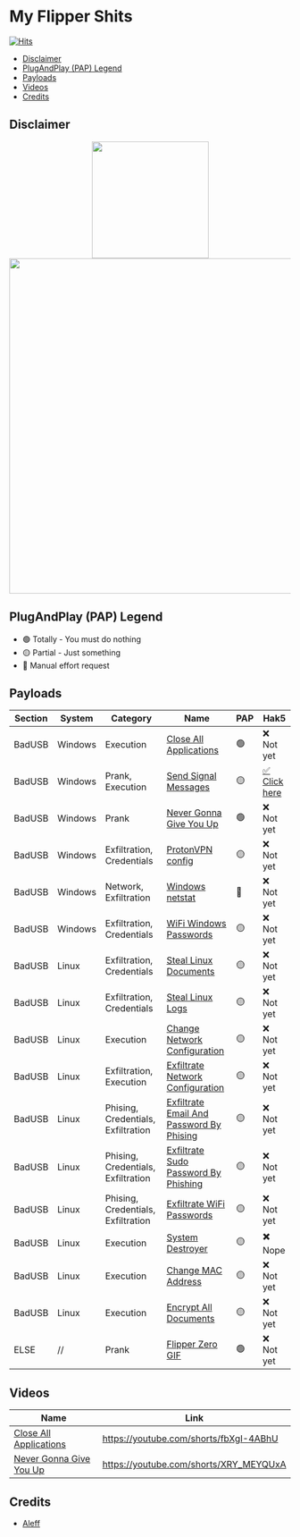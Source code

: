# My Flipper Shits
[![Hits](https://hits.seeyoufarm.com/api/count/incr/badge.svg?url=https%3A%2F%2Fgithub.com%2Faleff-github%2Fmy-flipper-shits&count_bg=%233C3C3C&title_bg=%233C3C3C&icon=linux.svg&icon_color=%23FFFFFF&title=views&edge_flat=false)](https://github.com/aleff-github/my-flipper-shits)

* [Disclaimer](#disclaimer)
* [PlugAndPlay (PAP) Legend](#plugandplay-pap-legend)
* [Payloads](#payloads)
* [Videos](#videos)
* [Credits](#credits)

## Disclaimer

<div align=center>

<img src="https://github.com/aleff-github/my-flipper-shits/blob/main/img/gif/flipper_zero%20(15).gif?raw=true" width="209" /><br><img src="https://github.com/aleff-github/my-flipper-shits/blob/main/img/DISCLAIMER.png?raw=true" width="600" />

</div>

## PlugAndPlay (PAP) Legend
- 🟢 Totally - You must do nothing
- 🟡 Partial - Just something
- 🔴 Manual effort request

## Payloads

|Section|System|Category|Name|PAP|Hak5|
|--|--|--|--|--|--|
|BadUSB|Windows|Execution|[Close All Applications](https://github.com/aleff-github/my-flipper-shits/tree/main/CloseAllApplications_Windows)|🟢|❌ Not yet|
|BadUSB|Windows|Prank, Execution|[Send Signal Messages](https://github.com/aleff-github/my-flipper-shits/tree/main/SendSignalMessages_Windows)|🟡|[✅ Click here](https://hak5.org/blogs/payloads/send-signal-messages)|
|BadUSB|Windows|Prank|[Never Gonna Give You Up](https://github.com/aleff-github/my-flipper-shits/tree/main/NeverGonnaGiveYouUp_Windows)|🟢|❌ Not yet|
|BadUSB|Windows|Exfiltration, Credentials|[ProtonVPN config](https://github.com/aleff-github/my-flipper-shits/tree/main/ProtonVPNConfigFile_Windows)|🟡|❌ Not yet|
|BadUSB|Windows|Network, Exfiltration|[Windows netstat](https://github.com/aleff-github/my-flipper-shits/tree/main/Netstat_Windows)|🔴|❌ Not yet|
|BadUSB|Windows|Exfiltration, Credentials|[WiFi Windows Passwords](https://github.com/aleff-github/my-flipper-shits/tree/main/WiFiPasswords_Windows)|🟡|❌ Not yet|
|BadUSB|Linux|Exfiltration, Credentials|[Steal Linux Documents](https://github.com/aleff-github/my-flipper-shits/tree/main/StealDocumentsFolder_Linux)|🟡|❌ Not yet|
|BadUSB|Linux|Exfiltration, Credentials|[Steal Linux Logs](https://github.com/aleff-github/my-flipper-shits/tree/main/StealLogFiles_Linux)|🟡|❌ Not yet|
|BadUSB|Linux|Execution|[Change Network Configuration](https://github.com/aleff-github/my-flipper-shits/tree/main/ChangeNetworkConfiguration_Linux)|🟡|❌ Not yet|
|BadUSB|Linux|Exfiltration, Execution|[Exfiltrate Network Configuration](https://github.com/aleff-github/my-flipper-shits/tree/main/ExfiltrateNetworkConfiguration_Linux)|🟡|❌ Not yet|
|BadUSB|Linux|Phising, Credentials, Exfiltration|[Exfiltrate Email And Password By Phising](https://github.com/aleff-github/my-flipper-shits/tree/main/ExfiltrateEmailAndPasswordByPhising_Linux)|🟡|❌ Not yet|
|BadUSB|Linux|Phising, Credentials, Exfiltration|[Exfiltrate Sudo Password By Phishing](https://github.com/aleff-github/my-flipper-shits/tree/main/ExfiltrateSudoPasswordByPhising_Linux)|🟡|❌ Not yet|
|BadUSB|Linux|Phising, Credentials, Exfiltration|[Exfiltrate WiFi Passwords](https://github.com/aleff-github/my-flipper-shits/tree/main/ExfiltrateWiFiPasswords_Linux)|🟡|❌ Not yet|
|BadUSB|Linux|Execution|[System Destroyer](https://github.com/aleff-github/my-flipper-shits/tree/main/SystemDestroyer_Linux)|🟡|✖️ Nope|
|BadUSB|Linux|Execution|[Change MAC Address](https://github.com/aleff-github/my-flipper-shits/tree/main/ChangeMacAddress_Linux)|🟡|❌ Not yet|
|BadUSB|Linux|Execution|[Encrypt All Documents](https://github.com/aleff-github/my-flipper-shits/tree/main/EncryptAllDocuments_Linux)|🟡|❌ Not yet|
|ELSE|//|Prank|[Flipper Zero GIF](img/gif)|🟢|❌ Not yet|

## Videos

|Name|Link|
|--|--|
|[Close All Applications](https://github.com/aleff-github/my-flipper-shits/tree/main/CloseAllApplications_Windows)|https://youtube.com/shorts/fbXgI-4ABhU|
|[Never Gonna Give You Up](https://github.com/aleff-github/my-flipper-shits/tree/main/NeverGonnaGiveYouUp_Windows)|https://youtube.com/shorts/XRY_MEYQUxA|

## Credits
- [Aleff](https://www.autistici.org/aleff)

